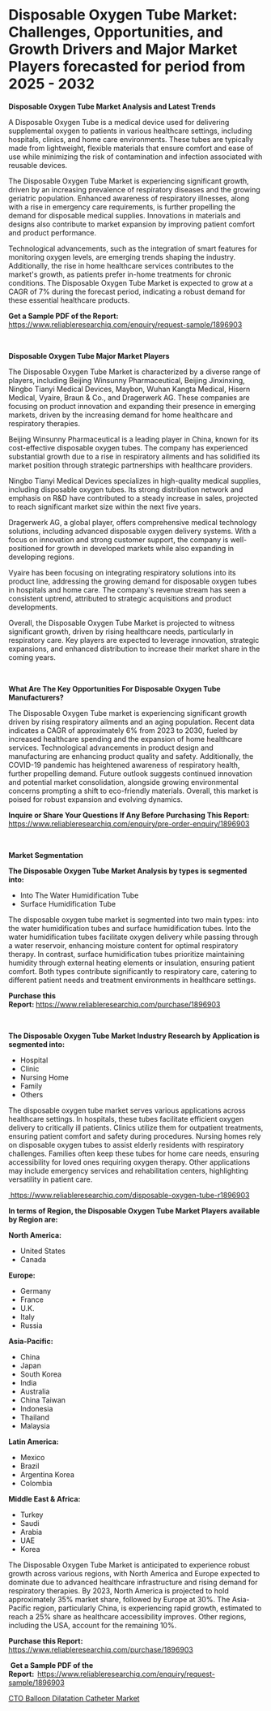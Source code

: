 <p><h1>Disposable Oxygen Tube Market: Challenges, Opportunities, and Growth Drivers and Major Market Players forecasted for period from 2025 - 2032</h1></p><p><strong>Disposable Oxygen Tube Market Analysis and Latest Trends</strong></p>
<p><p>A Disposable Oxygen Tube is a medical device used for delivering supplemental oxygen to patients in various healthcare settings, including hospitals, clinics, and home care environments. These tubes are typically made from lightweight, flexible materials that ensure comfort and ease of use while minimizing the risk of contamination and infection associated with reusable devices.</p><p>The Disposable Oxygen Tube Market is experiencing significant growth, driven by an increasing prevalence of respiratory diseases and the growing geriatric population. Enhanced awareness of respiratory illnesses, along with a rise in emergency care requirements, is further propelling the demand for disposable medical supplies. Innovations in materials and designs also contribute to market expansion by improving patient comfort and product performance.</p><p>Technological advancements, such as the integration of smart features for monitoring oxygen levels, are emerging trends shaping the industry. Additionally, the rise in home healthcare services contributes to the market's growth, as patients prefer in-home treatments for chronic conditions. The Disposable Oxygen Tube Market is expected to grow at a CAGR of 7% during the forecast period, indicating a robust demand for these essential healthcare products.</p></p>
<p><strong>Get a Sample PDF of the Report:&nbsp;</strong> <a href="https://www.reliableresearchiq.com/enquiry/request-sample/1896903?utm_campaign=2883&utm_medium=2&utm_source=Github&utm_content=ia&utm_term=05032025&utm_id=disposable-oxygen-tube">https://www.reliableresearchiq.com/enquiry/request-sample/1896903</a></p>
<p>&nbsp;</p>
<p><strong>Disposable Oxygen Tube Major Market Players</strong></p>
<p><p>The Disposable Oxygen Tube Market is characterized by a diverse range of players, including Beijing Winsunny Pharmaceutical, Beijing Jinxinxing, Ningbo Tianyi Medical Devices, Maybon, Wuhan Kangta Medical, Hisern Medical, Vyaire, Braun & Co., and Dragerwerk AG. These companies are focusing on product innovation and expanding their presence in emerging markets, driven by the increasing demand for home healthcare and respiratory therapies.</p><p>Beijing Winsunny Pharmaceutical is a leading player in China, known for its cost-effective disposable oxygen tubes. The company has experienced substantial growth due to a rise in respiratory ailments and has solidified its market position through strategic partnerships with healthcare providers.</p><p>Ningbo Tianyi Medical Devices specializes in high-quality medical supplies, including disposable oxygen tubes. Its strong distribution network and emphasis on R&D have contributed to a steady increase in sales, projected to reach significant market size within the next five years.</p><p>Dragerwerk AG, a global player, offers comprehensive medical technology solutions, including advanced disposable oxygen delivery systems. With a focus on innovation and strong customer support, the company is well-positioned for growth in developed markets while also expanding in developing regions.</p><p>Vyaire has been focusing on integrating respiratory solutions into its product line, addressing the growing demand for disposable oxygen tubes in hospitals and home care. The company's revenue stream has seen a consistent uptrend, attributed to strategic acquisitions and product developments.</p><p>Overall, the Disposable Oxygen Tube Market is projected to witness significant growth, driven by rising healthcare needs, particularly in respiratory care. Key players are expected to leverage innovation, strategic expansions, and enhanced distribution to increase their market share in the coming years.</p></p>
<p>&nbsp;</p>
<p><strong>What Are The Key Opportunities For Disposable Oxygen Tube Manufacturers?</strong></p>
<p><p>The Disposable Oxygen Tube market is experiencing significant growth driven by rising respiratory ailments and an aging population. Recent data indicates a CAGR of approximately 6% from 2023 to 2030, fueled by increased healthcare spending and the expansion of home healthcare services. Technological advancements in product design and manufacturing are enhancing product quality and safety. Additionally, the COVID-19 pandemic has heightened awareness of respiratory health, further propelling demand. Future outlook suggests continued innovation and potential market consolidation, alongside growing environmental concerns prompting a shift to eco-friendly materials. Overall, this market is poised for robust expansion and evolving dynamics.</p></p>
<p><strong>Inquire or Share Your Questions If Any Before Purchasing This Report:</strong> <a href="https://www.reliableresearchiq.com/enquiry/pre-order-enquiry/1896903?utm_campaign=2883&utm_medium=2&utm_source=Github&utm_content=ia&utm_term=05032025&utm_id=disposable-oxygen-tube">https://www.reliableresearchiq.com/enquiry/pre-order-enquiry/1896903</a></p>
<p>&nbsp;</p>
<p><strong>Market Segmentation</strong></p>
<p><strong>The Disposable Oxygen Tube Market Analysis by types is segmented into:</strong></p>
<p><ul><li>Into The Water Humidification Tube</li><li>Surface Humidification Tube</li></ul></p>
<p><p>The disposable oxygen tube market is segmented into two main types: into the water humidification tubes and surface humidification tubes. Into the water humidification tubes facilitate oxygen delivery while passing through a water reservoir, enhancing moisture content for optimal respiratory therapy. In contrast, surface humidification tubes prioritize maintaining humidity through external heating elements or insulation, ensuring patient comfort. Both types contribute significantly to respiratory care, catering to different patient needs and treatment environments in healthcare settings.</p></p>
<p><strong>Purchase this Report:&nbsp;</strong><a href="https://www.reliableresearchiq.com/purchase/1896903?utm_campaign=2883&utm_medium=2&utm_source=Github&utm_content=ia&utm_term=05032025&utm_id=disposable-oxygen-tube">https://www.reliableresearchiq.com/purchase/1896903</a></p>
<p>&nbsp;</p>
<p><strong>The Disposable Oxygen Tube Market Industry Research by Application is segmented into:</strong></p>
<p><ul><li>Hospital</li><li>Clinic</li><li>Nursing Home</li><li>Family</li><li>Others</li></ul></p>
<p><p>The disposable oxygen tube market serves various applications across healthcare settings. In hospitals, these tubes facilitate efficient oxygen delivery to critically ill patients. Clinics utilize them for outpatient treatments, ensuring patient comfort and safety during procedures. Nursing homes rely on disposable oxygen tubes to assist elderly residents with respiratory challenges. Families often keep these tubes for home care needs, ensuring accessibility for loved ones requiring oxygen therapy. Other applications may include emergency services and rehabilitation centers, highlighting versatility in patient care.</p></p>
<p><a href="https://www.reliableresearchiq.com/disposable-oxygen-tube-r1896903?utm_campaign=2883&utm_medium=2&utm_source=Github&utm_content=ia&utm_term=05032025&utm_id=disposable-oxygen-tube">&nbsp;https://www.reliableresearchiq.com/disposable-oxygen-tube-r1896903</a></p>
<p><strong>In terms of Region, the Disposable Oxygen Tube Market Players available by Region are:</strong></p>
<p>
    <p> <strong> North America: </strong>
        <ul>
            <li>United States</li>
            <li>Canada</li>
        </ul>
        </p> 
    <p> <strong> Europe: </strong>
        <ul>
            <li>Germany</li>
            <li>France</li>
            <li>U.K.</li>
            <li>Italy</li>
            <li>Russia</li>
        </ul>
        </p> 
    <p> <strong> Asia-Pacific: </strong>
        <ul>
            <li>China</li>
            <li>Japan</li>
            <li>South Korea</li>
            <li>India</li>
            <li>Australia</li>
            <li>China Taiwan</li>
            <li>Indonesia</li>
            <li>Thailand</li>
            <li>Malaysia</li>
        </ul>
        </p> 
    <p> <strong> Latin America: </strong>
        <ul>
            <li>Mexico</li>
            <li>Brazil</li>
            <li>Argentina Korea</li>
            <li>Colombia</li>
        </ul>
        </p> 
    <p> <strong> Middle East & Africa: </strong>
        <ul>
            <li>Turkey</li>
            <li>Saudi</li>
            <li>Arabia</li>
            <li>UAE</li>
            <li>Korea</li>
        </ul>
    </p>
    </p>
<p><p>The Disposable Oxygen Tube Market is anticipated to experience robust growth across various regions, with North America and Europe expected to dominate due to advanced healthcare infrastructure and rising demand for respiratory therapies. By 2023, North America is projected to hold approximately 35% market share, followed by Europe at 30%. The Asia-Pacific region, particularly China, is experiencing rapid growth, estimated to reach a 25% share as healthcare accessibility improves. Other regions, including the USA, account for the remaining 10%.</p></p>
<p><strong>Purchase this Report: </strong><a href="https://www.reliableresearchiq.com/purchase/1896903?utm_campaign=2883&utm_medium=2&utm_source=Github&utm_content=ia&utm_term=05032025&utm_id=disposable-oxygen-tube">https://www.reliableresearchiq.com/purchase/1896903</a></p>
<p>&nbsp;<strong>Get a Sample PDF of the Report:&nbsp;&nbsp;</strong><a href="https://www.reliableresearchiq.com/enquiry/request-sample/1896903?utm_campaign=2883&utm_medium=2&utm_source=Github&utm_content=ia&utm_term=05032025&utm_id=disposable-oxygen-tube">https://www.reliableresearchiq.com/enquiry/request-sample/1896903</a></p>
<p><strong></strong></p>
<p><p><a href="https://github.com/verikaahova/Market-Research-Report-List-1/blob/main/cto-balloon-dilatation-catheter-market.md?utm_campaign=2883&utm_medium=2&utm_source=Github&utm_content=ia&utm_term=05032025&utm_id=disposable-oxygen-tube">CTO Balloon Dilatation Catheter Market</a></p></p>